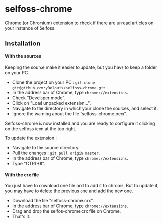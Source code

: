 selfoss-chrome
==============

Chrome (or Chromium) extension to check if there are unread articles on your instance of Selfoss.

## Installation

#### With the sources

Keeping the source make it easier to update, but you have to keep a folder on your PC.

- Clone the project on your PC : `git clone git@github.com:yDelouis/selfoss-chrome.git`.
- In the address bar of Chrome, type `chrome://extensions`.
- Check "Developer mode".
- Click on "Load unpacked extension…".
- Navigate to the directory in which your clone the sources, and select it.
- Ignore the warning about the file "selfoss-chrome.pem".

Selfoss-chrome is now installed and you are ready to configure it clicking on the selfoss icon at the top right.

To update the extension :
- Navigate to the source directory.
- Pull the changes : `git pull origin master`.
- In the address bar of Chrome, type `chrome://extensions`.
- Type "CTRL+R".


#### With the crx file

You just have to download one file and to add it to chrome.
But to update it, you may have to delete the previous one and add the new one.

- Download the file "selfoss-chrome.crx".
- In the address bar of Chrome, type `chrome://extensions`.
- Drag and drop the selfos-chrome.crx file on Chrome.
- That's it.


